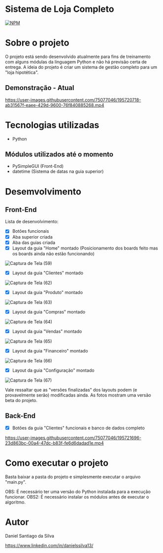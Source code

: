 # Sistema de Loja Completo
[![NPM](https://img.shields.io/npm/l/react)](https://github.com/DanSantiago/Sistema-Loja-Completo/blob/main/LICENCE) 

# Sobre o projeto

O projeto está sendo desenvolvido atualmente para fins de treinamento com alguns módulas da linguagem Python e não há previsão certa de entrega. A ideia do projeto é criar um sistema de gestão completo para um "loja hipotética".  


## Demonstração - Atual

https://user-images.githubusercontent.com/75077046/195720718-ab31567f-eaee-429d-9600-76f840885268.mp4


# Tecnologias utilizadas
- Python

## Módulos utilizados até o momento
- PySimpleGUI (Front-End)
- datetime (Sistema de datas na guia superior)

# Desemvolvimento

## Front-End

Lista de desenvolvimento:

- [x] Botôes funcionais
- [x] Aba superior criada
- [x] Aba das guias criada
- [x] Layout da guia "Home" montado (Posicionamento dos boards feito mas os boards ainda não estão funcionando)

![Captura de Tela (59)](https://user-images.githubusercontent.com/75077046/195137577-6de5ecf2-4758-4838-a860-96ab869e0850.png)

- [x] Layout da guia "Clientes" montado

![Captura de Tela (62)](https://user-images.githubusercontent.com/75077046/195719890-083ea6ee-27f1-4d0c-956b-dd36e621c13c.png)


- [x] Layout da guia "Produto" montado

![Captura de Tela (63)](https://user-images.githubusercontent.com/75077046/195719919-1205e4b1-5afe-4429-9d56-550dd7b73339.png)


- [x] Layout da guia "Compras" montado

![Captura de Tela (64)](https://user-images.githubusercontent.com/75077046/195719953-78c47377-5744-4aba-a625-f1a5265befa3.png)


- [x] Layout da guia "Vendas" montado

![Captura de Tela (65)](https://user-images.githubusercontent.com/75077046/195719972-f94ea715-a1eb-45fb-9a91-69440a280844.png)


- [x] Layout da guia "Financeiro" montado

![Captura de Tela (66)](https://user-images.githubusercontent.com/75077046/195719984-f21d8b84-2c2b-4a56-89b4-8b983f6ba8e1.png)


- [x] Layout da guia "Configuração" montado

![Captura de Tela (67)](https://user-images.githubusercontent.com/75077046/195720020-34f9f99f-7189-416b-85a8-5d310d2b7056.png)


Vale ressaltar que as "versões finalizadas" dos layouts podem (e provavelmente serão) modificadas ainda. As fotos mostram uma versão beta do projeto.

## Back-End

- [x] Botões da guia "Clientes" funcionais e banco de dados completo

https://user-images.githubusercontent.com/75077046/195721696-23d863bc-00a4-47dc-b83f-fe6d6dadad1e.mp4

# Como executar o projeto

Basta baixar a pasta do projeto e simplesmente executar o arquivo "main.py".

OBS: É necessário ter uma versão do Python instalada para a execução funcionar.
OBS2: É necessário instalar os módulos antes de executar o algoritmo.

# Autor

Daniel Santiago da Silva

https://www.linkedin.com/in/danielssilva13/
